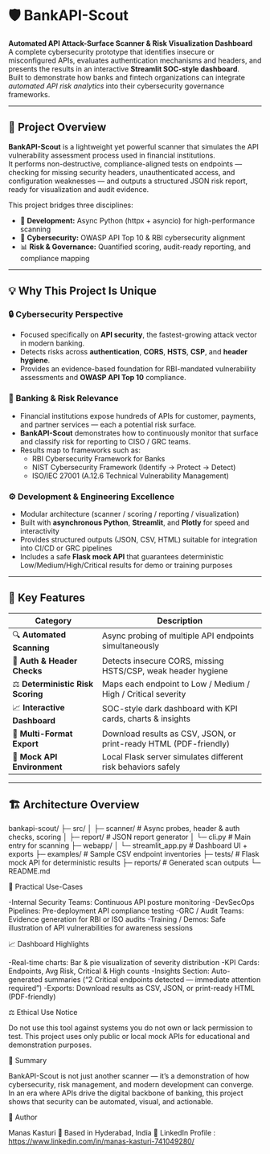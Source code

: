 # 🛡️ BankAPI-Scout
**Automated API Attack-Surface Scanner & Risk Visualization Dashboard**  
A complete cybersecurity prototype that identifies insecure or misconfigured APIs, evaluates authentication mechanisms and headers, and presents the results in an interactive **Streamlit SOC-style dashboard**.  
Built to demonstrate how banks and fintech organizations can integrate *automated API risk analytics* into their cybersecurity governance frameworks.

---

## 🚀 Project Overview
**BankAPI-Scout** is a lightweight yet powerful scanner that simulates the API vulnerability assessment process used in financial institutions.  
It performs non-destructive, compliance-aligned tests on endpoints — checking for missing security headers, unauthenticated access, and configuration weaknesses — and outputs a structured JSON risk report, ready for visualization and audit evidence.

This project bridges three disciplines:

- 🧩 **Development:** Async Python (httpx + asyncio) for high-performance scanning  
- 🔐 **Cybersecurity:** OWASP API Top 10 & RBI cybersecurity alignment  
- 📊 **Risk & Governance:** Quantified scoring, audit-ready reporting, and compliance mapping  

---

## 💡 Why This Project Is Unique
### 🔒 Cybersecurity Perspective
- Focused specifically on **API security**, the fastest-growing attack vector in modern banking.  
- Detects risks across **authentication**, **CORS**, **HSTS**, **CSP**, and **header hygiene**.  
- Provides an evidence-based foundation for RBI-mandated vulnerability assessments and **OWASP API Top 10** compliance.

### 🏦 Banking & Risk Relevance
- Financial institutions expose hundreds of APIs for customer, payments, and partner services — each a potential risk surface.  
- **BankAPI-Scout** demonstrates how to continuously monitor that surface and classify risk for reporting to CISO / GRC teams.  
- Results map to frameworks such as:
  - RBI Cybersecurity Framework for Banks  
  - NIST Cybersecurity Framework (Identify → Protect → Detect)  
  - ISO/IEC 27001 (A.12.6 Technical Vulnerability Management)

### ⚙️ Development & Engineering Excellence
- Modular architecture (scanner / scoring / reporting / visualization)  
- Built with **asynchronous Python**, **Streamlit**, and **Plotly** for speed and interactivity  
- Provides structured outputs (JSON, CSV, HTML) suitable for integration into CI/CD or GRC pipelines  
- Includes a safe **Flask mock API** that guarantees deterministic Low/Medium/High/Critical results for demo or training purposes  

---

## 🧠 Key Features
| Category | Description |
|-----------|--------------|
| 🔍 **Automated Scanning** | Async probing of multiple API endpoints simultaneously |
| 🔐 **Auth & Header Checks** | Detects insecure CORS, missing HSTS/CSP, weak header hygiene |
| ⚖️ **Deterministic Risk Scoring** | Maps each endpoint to Low / Medium / High / Critical severity |
| 📈 **Interactive Dashboard** | SOC-style dark dashboard with KPI cards, charts & insights |
| 🧾 **Multi-Format Export** | Download results as CSV, JSON, or print-ready HTML (PDF-friendly) |
| 🧪 **Mock API Environment** | Local Flask server simulates different risk behaviors safely |

---

## 🏗️ Architecture Overview
bankapi-scout/
├─ src/
│ ├─ scanner/ # Async probes, header & auth checks, scoring
│ ├─ report/ # JSON report generator
│ └─ cli.py # Main entry for scanning
├─ webapp/
│ └─ streamlit_app.py # Dashboard UI + exports
├─ examples/ # Sample CSV endpoint inventories
├─ tests/ # Flask mock API for deterministic results
├─ reports/ # Generated scan outputs
└─ README.md


🏦 Practical Use-Cases

-Internal Security Teams: Continuous API posture monitoring
-DevSecOps Pipelines: Pre-deployment API compliance testing
-GRC / Audit Teams: Evidence generation for RBI or ISO audits
-Training / Demos: Safe illustration of API vulnerabilities for awareness sessions

📈 Dashboard Highlights

-Real-time charts: Bar & pie visualization of severity distribution
-KPI Cards: Endpoints, Avg Risk, Critical & High counts
-Insights Section: Auto-generated summaries (“2 Critical endpoints detected — immediate attention required”)
-Exports: Download results as CSV, JSON, or print-ready HTML (PDF-friendly)

⚖️ Ethical Use Notice

Do not use this tool against systems you do not own or lack permission to test.
This project uses only public or local mock APIs for educational and demonstration purposes.

🏁 Summary

BankAPI-Scout is not just another scanner — it’s a demonstration of how cybersecurity, risk management, and modern development can converge.
In an era where APIs drive the digital backbone of banking, this project shows that security can be automated, visual, and actionable.


👤 Author

  Manas Kasturi
📍 Based in Hyderabad, India
🔗 LinkedIn Profile : https://www.linkedin.com/in/manas-kasturi-741049280/
